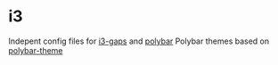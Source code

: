 # i3

Indepent config files for [i3-gaps][i3-gaps] and [polybar][polybar]
Polybar themes based on [polybar-theme][polybar-theme]

[i3-gaps]: https://github.com/Airblader/i3
[polybar]: https://github.com/polybar/polybar
[polybar-theme]: https://github.com/adi1090x/polybar-themes
